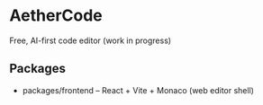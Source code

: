 # AetherCode
Free, AI-first code editor (work in progress)

## Packages
- packages/frontend – React + Vite + Monaco (web editor shell)

